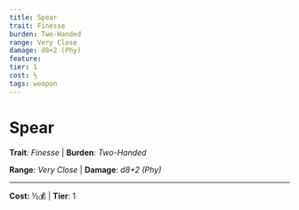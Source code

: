 ```yaml
---
title: Spear
trait: Finesse
burden: Two-Handed
range: Very Close
damage: d8+2 (Phy)
feature: 
tier: 1
cost: ½
tags: weapon
---
```

# Spear

**Trait**: _Finesse_ | **Burden**: _Two-Handed_

**Range**: _Very Close_ | **Damage**: _d8+2 (Phy)_

___
**Cost:** ½💰 | **Tier**: 1
